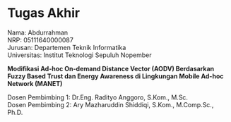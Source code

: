 # Tugas Akhir
Nama: Abdurrahman <br>
NRP: 05111640000087 <br>
Jurusan: Departemen Teknik Informatika <br>
Universitas: Institut Teknologi Sepuluh Nopember <br>

**Modifikasi Ad-hoc On-demand Distance Vector (AODV) Berdasarkan Fuzzy Based Trust dan Energy Awareness di Lingkungan Mobile Ad-hoc Network (MANET)**

Dosen Pembimbing 1: Dr.Eng. Radityo Anggoro, S.Kom., M.Sc. <br>
Dosen Pembimbing 2: Ary Mazharuddin Shiddiqi, S.Kom., M.Comp.Sc., Ph.D.	<br>
